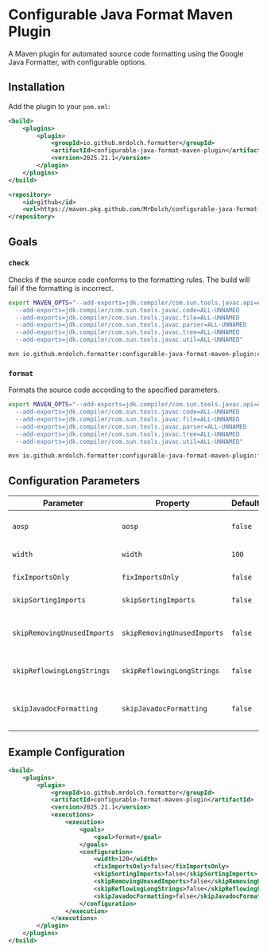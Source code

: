 # Configurable Java Format Maven Plugin

A Maven plugin for automated source code formatting using the Google Java Formatter, with configurable options.

## Installation

Add the plugin to your `pom.xml`:

```xml
<build>
    <plugins>
        <plugin>
            <groupId>io.github.mrdolch.formatter</groupId>
            <artifactId>configurable-java-format-maven-plugin</artifactId>
            <version>2025.21.1</version>
        </plugin>
    </plugins>
</build>
```

```xml
<repository>
    <id>github</id>
    <url>https://maven.pkg.github.com/MrDolch/configurable-java-format-maven-plugin</url>
</repository>
```

## Goals

### `check`
Checks if the source code conforms to the formatting rules. The build will fail if the formatting is incorrect.

```bash
export MAVEN_OPTS="--add-exports=jdk.compiler/com.sun.tools.javac.api=ALL-UNNAMED
  --add-exports=jdk.compiler/com.sun.tools.javac.code=ALL-UNNAMED
  --add-exports=jdk.compiler/com.sun.tools.javac.file=ALL-UNNAMED
  --add-exports=jdk.compiler/com.sun.tools.javac.parser=ALL-UNNAMED
  --add-exports=jdk.compiler/com.sun.tools.javac.tree=ALL-UNNAMED
  --add-exports=jdk.compiler/com.sun.tools.javac.util=ALL-UNNAMED"

mvn io.github.mrdolch.formatter:configurable-java-format-maven-plugin:check
```

### `format`
Formats the source code according to the specified parameters.

```bash
export MAVEN_OPTS="--add-exports=jdk.compiler/com.sun.tools.javac.api=ALL-UNNAMED
  --add-exports=jdk.compiler/com.sun.tools.javac.code=ALL-UNNAMED
  --add-exports=jdk.compiler/com.sun.tools.javac.file=ALL-UNNAMED
  --add-exports=jdk.compiler/com.sun.tools.javac.parser=ALL-UNNAMED
  --add-exports=jdk.compiler/com.sun.tools.javac.tree=ALL-UNNAMED
  --add-exports=jdk.compiler/com.sun.tools.javac.util=ALL-UNNAMED"

mvn io.github.mrdolch.formatter:configurable-java-format-maven-plugin:format
```

## Configuration Parameters

| Parameter                   | Property                    | Default | Description                    |
|-----------------------------|-----------------------------|---------|--------------------------------|
| `aosp`                      | `aosp`                      | `false` | Use AOSP formatting style      |
| `width`                     | `width`                     | `100`   | Maximum line length            |
| `fixImportsOnly`            | `fixImportsOnly`            | `false` | Only fix imports               |
| `skipSortingImports`        | `skipSortingImports`        | `false` | Do not sort imports            |
| `skipRemovingUnusedImports` | `skipRemovingUnusedImports` | `false` | Do not remove unused imports   |
| `skipReflowingLongStrings`  | `skipReflowingLongStrings`  | `false` | Do not reflow long strings     |
| `skipJavadocFormatting`     | `skipJavadocFormatting`     | `false` | Do not format Javadoc comments |

## Example Configuration

```xml
<build>
    <plugins>
        <plugin>
            <groupId>io.github.mrdolch.formatter</groupId>
            <artifactId>configurable-format-maven-plugin</artifactId>
            <version>2025.21.1</version>
            <executions>
                <execution>
                    <goals>
                        <goal>format</goal>
                    </goals>
                    <configuration>
                        <width>120</width>
                        <fixImportsOnly>false</fixImportsOnly>
                        <skipSortingImports>false</skipSortingImports>
                        <skipRemovingUnusedImports>false</skipRemovingUnusedImports>
                        <skipReflowingLongStrings>false</skipReflowingLongStrings>
                        <skipJavadocFormatting>false</skipJavadocFormatting>
                    </configuration>
                </execution>
            </executions>
        </plugin>
    </plugins>
</build>
```


